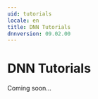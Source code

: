 ```yaml
---
uid: tutorials
locale: en
title: DNN Tutorials
dnnversion: 09.02.00
---
```


# DNN Tutorials
Coming soon...